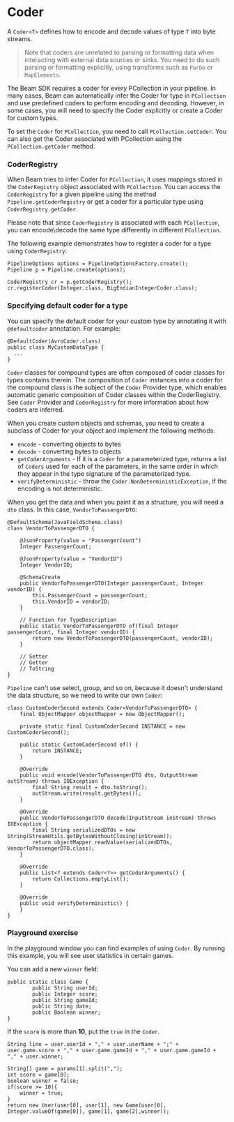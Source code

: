 <!--
Licensed under the Apache License, Version 2.0 (the "License");
you may not use this file except in compliance with the License.
You may obtain a copy of the License at

http://www.apache.org/licenses/LICENSE-2.0

Unless required by applicable law or agreed to in writing, software
distributed under the License is distributed on an "AS IS" BASIS,
WITHOUT WARRANTIES OR CONDITIONS OF ANY KIND, either express or implied.
See the License for the specific language governing permissions and
limitations under the License.
-->

# Coder

A `Coder<T>` defines how to encode and decode values of type `T` into byte streams.

> Note that coders are unrelated to parsing or formatting data when interacting with external data sources or sinks. You need to do such parsing or formatting explicitly, using transforms such as `ParDo` or `MapElements`.

The Beam SDK requires a coder for every PCollection in your pipeline. In many cases, Beam can automatically infer the Coder for type in `PCollection` and use predefined coders to perform encoding and decoding. However, in some cases, you will need to specify the Coder explicitly or create a Coder for custom types.

To set the `Coder` for `PCollection`, you need to call `PCollection.setCoder`. You can also get the Coder associated with PCollection using the `PCollection.getCoder` method.

### CoderRegistry

When Beam tries to infer Coder for `PCollection`, it uses mappings stored in the `CoderRegistry` object associated with `PCollection`. You can access the `CoderRegistry` for a given pipeline using the method `Pipeline.getCoderRegistry` or get a coder for a particular type using `CoderRegistry.getCoder`.

Please note that since `CoderRegistry` is associated with each `PCollection`, you can encode\decode the same type differently in different `PCollection`.

The following example demonstrates how to register a coder for a type using `CoderRegistry`:

```
PipelineOptions options = PipelineOptionsFactory.create();
Pipeline p = Pipeline.create(options);

CoderRegistry cr = p.getCoderRegistry();
cr.registerCoder(Integer.class, BigEndianIntegerCoder.class);
```

### Specifying default coder for a type

You can specify the default coder for your custom type by annotating it with `@defaultcoder` annotation. For example:
```
@DefaultCoder(AvroCoder.class)
public class MyCustomDataType {
  ...
}
```


`Coder` classes for compound types are often composed of coder classes for types contains therein. The composition of `Coder` instances into a coder for the compound class is the subject of the `Coder` Provider type, which enables automatic generic composition of Coder classes within the CoderRegistry. See `Coder` Provider and `CoderRegistry` for more information about how coders are inferred.

When you create custom objects and schemas, you need to create a subclass of Coder for your object and implement the following methods:
* `encode` - converting objects to bytes
* `decode` - converting bytes to objects
* `getCoderArguments` - If it is a `Coder` for a parameterized type, returns a list of `Coders` used for each of the parameters, in the same order in which they appear in the type signature of the parameterized type.
* `verifyDeterministic` - throw the `Coder.NonDeterministicException`, if the encoding is not deterministic.

When you get the data and when you paint it as a structure, you will need a `dto` class. In this case, `VendorToPassengerDTO`:

```
@DefaultSchema(JavaFieldSchema.class)
class VendorToPassengerDTO {

    @JsonProperty(value = "PassengerCount")
    Integer PassengerCount;
    
    @JsonProperty(value = "VendorID")
    Integer VendorID;

    @SchemaCreate
    public VendorToPassengerDTO(Integer passengerCount, Integer vendorID) {
        this.PassengerCount = passengerCount;
        this.VendorID = vendorID;
    }

    // Function for TypeDescription
    public static VendorToPassengerDTO of(final Integer passengerCount, final Integer vendorID) {
        return new VendorToPassengerDTO(passengerCount, vendorID);
    }

    // Setter
    // Getter
    // ToString
}
```

`Pipeline` can't use select, group, and so on, because it doesn't understand the data structure, so we need to write our own `Coder`:

```
class CustomCoderSecond extends Coder<VendorToPassengerDTO> {
    final ObjectMapper objectMapper = new ObjectMapper();

    private static final CustomCoderSecond INSTANCE = new CustomCoderSecond();

    public static CustomCoderSecond of() {
        return INSTANCE;
    }

    @Override
    public void encode(VendorToPassengerDTO dto, OutputStream outStream) throws IOException {
        final String result = dto.toString();
        outStream.write(result.getBytes());
    }

    @Override
    public VendorToPassengerDTO decode(InputStream inStream) throws IOException {
        final String serializedDTOs = new String(StreamUtils.getBytesWithoutClosing(inStream));
        return objectMapper.readValue(serializedDTOs, VendorToPassengerDTO.class);
    }

    @Override
    public List<? extends Coder<?>> getCoderArguments() {
        return Collections.emptyList();
    }

    @Override
    public void verifyDeterministic() {
    }
}
```

### Playground exercise

In the playground window you can find examples of using `Coder`. By running this example, you will see user statistics in certain games.

You can add a new `winner` field:
```
public static class Game {
        public String userId;
        public Integer score;
        public String gameId;
        public String date;
        public Boolean winner;
}
```

If the `score` is more than **10**, put the `true` in the `Coder`.

```
String line = user.userId + "," + user.userName + ";" + user.game.score + "," + user.game.gameId + "," + user.game.gameId + "," + user.winner;
```

```
String[] game = params[1].split(",");
int score = game[0];
boolean winner = false;
if(score >= 10){
    winner = true;
}
return new User(user[0], user[1], new Game(user[0], Integer.valueOf(game[0]), game[1], game[2],winner));
```